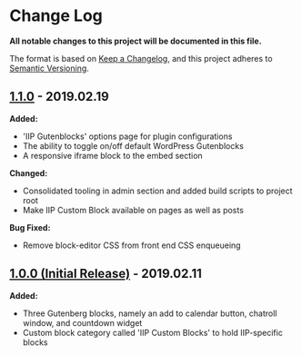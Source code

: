 # Change Log
**All notable changes to this project will be documented in this file.**

The format is based on [Keep a Changelog](https://keepachangelog.com/en/1.0.0/),
and this project adheres to [Semantic Versioning](https://semver.org/spec/v2.0.0.html).

## [1.1.0](https://github.com/IIP-Design/iip-gutenblocks/tree/v1.1.0) - 2019.02.19

**Added:**
- 'IIP Gutenblocks' options page for plugin configurations
- The ability to toggle on/off default WordPress Gutenblocks
- A responsive iframe block to the embed section

**Changed:**
- Consolidated tooling in admin section and added build scripts to project root
- Make IIP Custom Block available on pages as well as posts

**Bug Fixed:**
- Remove block-editor CSS from front end CSS enqueueing

## [1.0.0 (Initial Release)](https://github.com/IIP-Design/iip-gutenblocks/tree/v1.0.0) - 2019.02.11

**Added:**
- Three Gutenberg blocks, namely an add to calendar button, chatroll window, and countdown widget
- Custom block category called 'IIP Custom Blocks' to hold IIP-specific blocks